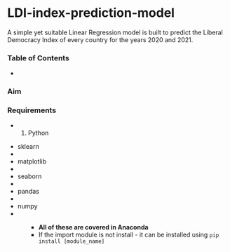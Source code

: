 # LDI-index-prediction-model
A simple yet suitable Linear Regression model is built to predict the Liberal Democracy Index of every country for the years 2020 and 2021.

### Table of Contents
* []()



### Aim


### 


### Requirements 
* 1) Python 
<ul>
  <li>sklearn<li/>
  <li>matplotlib<li/>
  <li>seaborn<li/>
  <li>pandas<li/>
  <li>numpy<li/>
<ul/>
  
* **All of these are covered in Anaconda**
* If the import module is not install - it can be installed using `pip install [module_name]`



